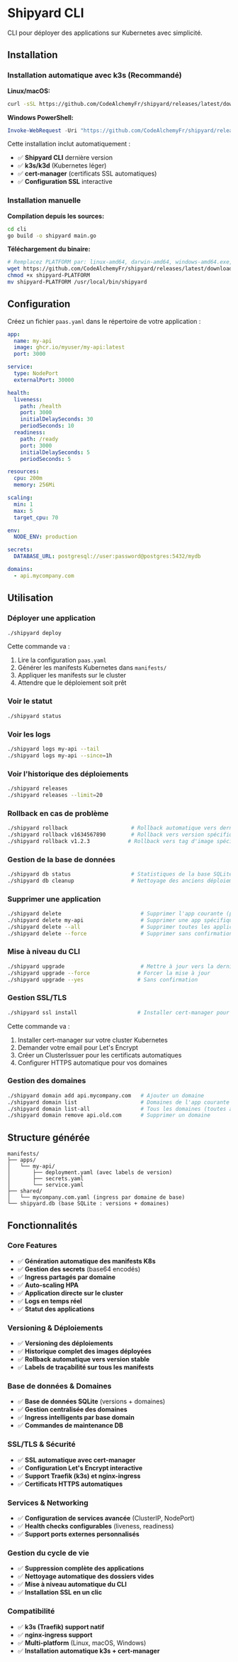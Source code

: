 # Shipyard CLI

CLI pour déployer des applications sur Kubernetes avec simplicité.

## Installation

### Installation automatique avec k3s (Recommandé)

**Linux/macOS:**
```bash
curl -sSL https://github.com/CodeAlchemyFr/shipyard/releases/latest/download/install.sh | bash
```

**Windows PowerShell:**
```powershell
Invoke-WebRequest -Uri "https://github.com/CodeAlchemyFr/shipyard/releases/latest/download/install.ps1" -OutFile "install.ps1"; .\install.ps1
```

Cette installation inclut automatiquement :
- ✅ **Shipyard CLI** dernière version
- ✅ **k3s/k3d** (Kubernetes léger)
- ✅ **cert-manager** (certificats SSL automatiques)
- ✅ **Configuration SSL** interactive

### Installation manuelle

**Compilation depuis les sources:**
```bash
cd cli
go build -o shipyard main.go
```

**Téléchargement du binaire:**
```bash
# Remplacez PLATFORM par: linux-amd64, darwin-amd64, windows-amd64.exe, etc.
wget https://github.com/CodeAlchemyFr/shipyard/releases/latest/download/shipyard-PLATFORM
chmod +x shipyard-PLATFORM
mv shipyard-PLATFORM /usr/local/bin/shipyard
```

## Configuration

Créez un fichier `paas.yaml` dans le répertoire de votre application :

```yaml
app:
  name: my-api
  image: ghcr.io/myuser/my-api:latest
  port: 3000

service:
  type: NodePort
  externalPort: 30000

health:
  liveness:
    path: /health
    port: 3000
    initialDelaySeconds: 30
    periodSeconds: 10
  readiness:
    path: /ready
    port: 3000
    initialDelaySeconds: 5
    periodSeconds: 5

resources:
  cpu: 200m
  memory: 256Mi

scaling:
  min: 1
  max: 5
  target_cpu: 70

env:
  NODE_ENV: production

secrets:
  DATABASE_URL: postgresql://user:password@postgres:5432/mydb

domains:
  - api.mycompany.com
```

## Utilisation

### Déployer une application

```bash
./shipyard deploy
```

Cette commande va :
1. Lire la configuration `paas.yaml`
2. Générer les manifests Kubernetes dans `manifests/`
3. Appliquer les manifests sur le cluster
4. Attendre que le déploiement soit prêt

### Voir le statut

```bash
./shipyard status
```

### Voir les logs

```bash
./shipyard logs my-api --tail
./shipyard logs my-api --since=1h
```

### Voir l'historique des déploiements

```bash
./shipyard releases
./shipyard releases --limit=20
```

### Rollback en cas de problème

```bash
./shipyard rollback                    # Rollback automatique vers dernière version stable
./shipyard rollback v1634567890        # Rollback vers version spécifique
./shipyard rollback v1.2.3            # Rollback vers tag d'image spécifique
```

### Gestion de la base de données

```bash
./shipyard db status                   # Statistiques de la base SQLite
./shipyard db cleanup                  # Nettoyage des anciens déploiements
```

### Supprimer une application

```bash
./shipyard delete                         # Supprimer l'app courante (paas.yaml)
./shipyard delete my-api                  # Supprimer une app spécifique
./shipyard delete --all                   # Supprimer toutes les applications
./shipyard delete --force                 # Supprimer sans confirmation
```

### Mise à niveau du CLI

```bash
./shipyard upgrade                        # Mettre à jour vers la dernière version
./shipyard upgrade --force               # Forcer la mise à jour
./shipyard upgrade --yes                 # Sans confirmation
```

### Gestion SSL/TLS

```bash
./shipyard ssl install                   # Installer cert-manager pour SSL automatique
```

Cette commande va :
1. Installer cert-manager sur votre cluster Kubernetes
2. Demander votre email pour Let's Encrypt
3. Créer un ClusterIssuer pour les certificats automatiques
4. Configurer HTTPS automatique pour vos domaines

### Gestion des domaines

```bash
./shipyard domain add api.mycompany.com   # Ajouter un domaine
./shipyard domain list                    # Domaines de l'app courante
./shipyard domain list-all                # Tous les domaines (toutes apps)
./shipyard domain remove api.old.com      # Supprimer un domaine
```

## Structure générée

```
manifests/
├── apps/
│   └── my-api/
│       ├── deployment.yaml (avec labels de version)
│       ├── secrets.yaml
│       └── service.yaml
├── shared/
│   └── mycompany.com.yaml (ingress par domaine de base)
└── shipyard.db (base SQLite : versions + domaines)
```

## Fonctionnalités

### Core Features
- ✅ **Génération automatique des manifests K8s**
- ✅ **Gestion des secrets** (base64 encodés)
- ✅ **Ingress partagés par domaine** 
- ✅ **Auto-scaling HPA**
- ✅ **Application directe sur le cluster**
- ✅ **Logs en temps réel**
- ✅ **Statut des applications**

### Versioning & Déploiements
- ✅ **Versioning des déploiements**
- ✅ **Historique complet des images déployées**
- ✅ **Rollback automatique vers version stable**
- ✅ **Labels de traçabilité sur tous les manifests**

### Base de données & Domaines
- ✅ **Base de données SQLite** (versions + domaines)
- ✅ **Gestion centralisée des domaines**
- ✅ **Ingress intelligents par base domain**
- ✅ **Commandes de maintenance DB**

### SSL/TLS & Sécurité
- ✅ **SSL automatique avec cert-manager**
- ✅ **Configuration Let's Encrypt interactive**
- ✅ **Support Traefik (k3s) et nginx-ingress**
- ✅ **Certificats HTTPS automatiques**

### Services & Networking
- ✅ **Configuration de services avancée** (ClusterIP, NodePort)
- ✅ **Health checks configurables** (liveness, readiness)
- ✅ **Support ports externes personnalisés**

### Gestion du cycle de vie
- ✅ **Suppression complète des applications** 
- ✅ **Nettoyage automatique des dossiers vides**
- ✅ **Mise à niveau automatique du CLI**
- ✅ **Installation SSL en un clic**

### Compatibilité
- ✅ **k3s (Traefik) support natif**
- ✅ **nginx-ingress support** 
- ✅ **Multi-platform** (Linux, macOS, Windows)
- ✅ **Installation automatique k3s + cert-manager**